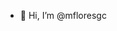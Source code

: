 - 👋 Hi, I’m @mfloresgc


<!---
mfloresgc/mfloresgc is a ✨ special ✨ repository because its `README.md` (this file) appears on your GitHub profile.
You can click the Preview link to take a look at your changes.
--->
